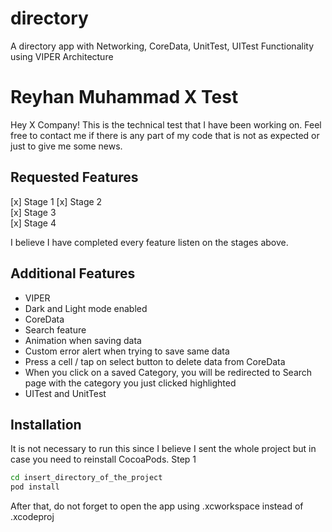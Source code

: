# directory
A directory app with Networking, CoreData, UnitTest, UITest Functionality using VIPER Architecture

# Reyhan Muhammad X Test
Hey X Company! This is the technical test that I have been working on. Feel free to contact me if there is any part of my code that is not as expected or just to give me some news.

## Requested Features
[x] Stage 1 
[x] Stage 2  
[x] Stage 3  
[x] Stage 4  

I believe I have completed every feature listen on the stages above.
## Additional Features

- VIPER
- Dark and Light mode enabled
- CoreData
- Search feature
- Animation when saving data
- Custom error alert when trying to save same data
- Press a cell / tap on select button to delete data from CoreData
- When you click on a saved Category, you will be redirected to Search page with the category you just clicked highlighted
- UITest and UnitTest

## Installation

It is not necessary to run this since I believe I sent the whole project but in case you need to reinstall CocoaPods.
Step 1
```sh
cd insert_directory_of_the_project
pod install
```

After that, do not forget to open the app using .xcworkspace instead of .xcodeproj
